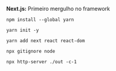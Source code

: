 **Next.js:** Primeiro mergulho no framework

```
npm install --global yarn
```

```
yarn init -y
```

```
yarn add next react react-dom
```

```
npx gitignore node
```

```
npx http-server ./out -c-1
```